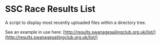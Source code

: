 # SSC Race Results List

A script to display most recently uploaded files within a directory tree.

See an example in use here: [http://results.swanagesailingclub.org.uk/list/](http://results.swanagesailingclub.org.uk/list/)
